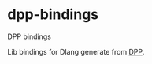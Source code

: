 # dpp-bindings
DPP bindings

Lib bindings for Dlang generate from [DPP](https://github.com/atilaneves/dpp).
